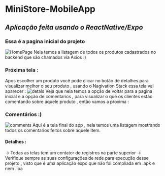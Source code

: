 # MiniStore-MobileApp
## _Aplicação feita usando o ReactNative/Expo_
### Essa é a pagina inicial do projeto
![HomePage]("./assets/homepage.jpeg")
Nela temos a listagem de todos os produtos cadastrados no backend que são chamados via Axios :)
### Próxima tela :
Apos escolher um produto você pode clicar no botão de detalhes para visualizar melhor o seu produto , usando o Nagivation Stack essa tela vai aparecer :
![detals]("./assets/detals.jpeg")
Veja que nela temos a opção de voltar para a pagina inicial e a opção de comentarios , para visualizar o que os clientes estão comentando sobre aquele produto , então vamos a pŕoxima :
### Comentários :) 
![comments]("./assets/comments.jpeg")
Aqui é a tela final do app , nela temos uma listagem mostrando todos os comentarios feitos sobre aquele item.
#### Detalhes :
-> Todas as telas tem um contator de registros na parte superior 
-> Verifique sempre as suas configurações de rede para execução desse projeto , visto que é uma aplicação expo que não foi compliada em .apk e nem .ipa

